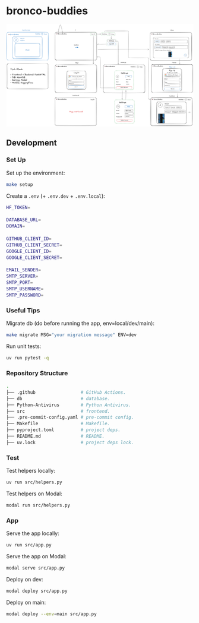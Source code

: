 # bronco-buddies

![Website diagram](./bronco-buddies.excalidraw.png)

## Development

### Set Up

Set up the environment:

```bash
make setup
```

Create a `.env` (+ `.env.dev` + `.env.local`):

```bash
HF_TOKEN=

DATABASE_URL=
DOMAIN=

GITHUB_CLIENT_ID=
GITHUB_CLIENT_SECRET=
GOOGLE_CLIENT_ID=
GOOGLE_CLIENT_SECRET=

EMAIL_SENDER=
SMTP_SERVER=
SMTP_PORT=
SMTP_USERNAME=
SMTP_PASSWORD=
```

### Useful Tips

Migrate db (do before running the app, env=local/dev/main):

```bash
make migrate MSG="your migration message" ENV=dev
```

Run unit tests:

```bash
uv run pytest -q
```

### Repository Structure

```bash
.
├── .github                 # GitHub Actions.
├── db                      # database.
├── Python-Antivirus        # Python Antivirus.
├── src                     # frontend.
├── .pre-commit-config.yaml # pre-commit config.
├── Makefile                # Makefile.
├── pyproject.toml          # project deps.
├── README.md               # README.
├── uv.lock                 # project deps lock.
```

### Test

Test helpers locally:

```bash
uv run src/helpers.py
```

Test helpers on Modal:

```bash
modal run src/helpers.py
```

### App

Serve the app locally:

```bash
uv run src/app.py
```

Serve the app on Modal:

```bash
modal serve src/app.py
```

Deploy on dev:

```bash
modal deploy src/app.py
```

Deploy on main:

```bash
modal deploy --env=main src/app.py
```
